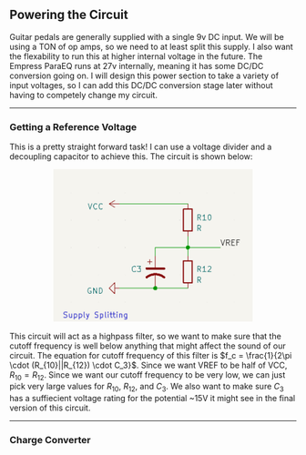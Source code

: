## Powering the Circuit
Guitar pedals are generally supplied with a single 9v DC input. We will be using a TON of op amps, so we need to at least split this supply. I also want the flexability to run this at higher internal voltage in the future. The Empress ParaEQ runs at 27v internally, meaning it has some DC/DC conversion going on. I will design this power section to take a variety of input voltages, so I can add this DC/DC conversion stage later without having to competely change my circuit.

___

### Getting a Reference Voltage

This is a pretty straight forward task! I can use a voltage divider and a decoupling capacitor to achieve this. The circuit is shown below:

<div style="text-align: center;">
    <img src = "/powering/figure/Supply Splitting.png" alt = "Supply Splitting Circuit Diagram" style="width:350px;"/>
</div>

This circuit will act as a highpass filter, so we want to make sure that the cutoff frequency is well below anything that might affect the sound of our circuit. The equation for cutoff frequency of this filter is $f_c = \frac{1}{2\pi \cdot (R_{10}||R_{12}) \cdot C_3}$. Since we want VREF to be half of VCC, $R_{10} = R_{12}$. Since we want our cutoff frequency to be very low, we can just pick very large values for $R_{10}$, $R_{12}$, and $C_3$. We also want to make sure $C_3$ has a suffiecient voltage rating for the potential ~15V it might see in the final version of this circuit.

___

### Charge Converter